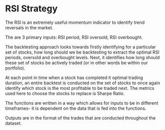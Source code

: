 # RSI Strategy 

The RSI is an extremely useful momentum indicator to identify trend reversals in the market. 

The are 3 primary inputs: RSI period, RSI oversold, RSI overbought.

The backtesting approach looks towards firstly identifying for a particular set of stocks, how long should we be backtesting to extract the optimal RSI periods, oversold and overbought levels. Next, it identifies how long should these set of stocks be actively traded (or in other words be within our portfolio). 

At each point in time when a stock has completed it optimal trading duration, an entire backtest is conducted on the set of stocks to once again identify which stock is the most profitable to be traded next. The metrics used here to choose the stocks to replace is Sharpe Ratio.

The functions are written in a way which allows for inputs to be in different timeframes- it is dependent on the data that is fed into the functions. 

Outputs are in the format of the trades that are conducted throughout the dataset.
